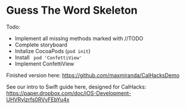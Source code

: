 # Guess The Word Skeleton

Todo:
* Implement all missing methods marked with //TODO
* Complete storyboard
* Initalize CocoaPods (`pod init`)
* Install ` pod 'ConfettiView'`
* Implement ConfettiView

Finished version here: https://github.com/maxmiranda/CalHacksDemo

See our intro to Swift guide here, designed for CalHacks: https://paper.dropbox.com/doc/iOS-Development-UHVRylzrfs0RVvFEbYu4x
 
